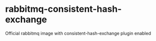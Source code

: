 rabbitmq-consistent-hash-exchange
=================================

Official rabbitmq image with consistent-hash-exchange plugin enabled
